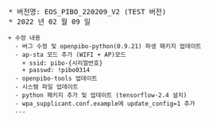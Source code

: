 <pre>
 * 버전명: EOS_PIBO_220209_V2 (TEST 버전)
 * 2022 년 02 월 09 일
<code>
 + 수정 내용
   - 버그 수정 및 openpibo-python(0.9.21) 파생 패키지 업데이트
   - ap-sta 모드 추가 (WIFI + AP)모드
     + ssid: pibo-{시리얼번호}
     + passwd: !pibo0314
   - openpibo-tools 업데이트 
   - 시스템 파일 업데이트
   - python 패키지 추가 및 업데이트 (tensorflow-2.4 설치)
   - wpa_supplicant.conf.example에 update_config=1 추가
   ...
</code>
</pre>
